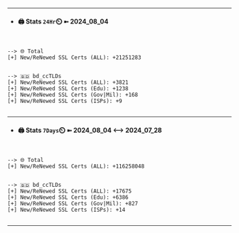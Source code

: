 

---
- #### 🖨️ **Stats** `24Hr`⏲️ ➼ 2024_08_04
```console


--> 🌐 Total
[+] New/ReNewed SSL Certs (ALL): +21251283


--> 🇧🇩 bd_ccTLDs
[+] New/ReNewed SSL Certs (ALL): +3821
[+] New/ReNewed SSL Certs (Edu): +1238
[+] New/ReNewed SSL Certs (Gov|Mil): +168
[+] New/ReNewed SSL Certs (ISPs): +9


```

---
- #### 🖨️ **Stats** `7Days`⏲️ ➼ 2024_08_04 <--> 2024_07_28
```console


--> 🌐 Total
[+] New/ReNewed SSL Certs (ALL): +116258048


--> 🇧🇩 bd_ccTLDs
[+] New/ReNewed SSL Certs (ALL): +17675
[+] New/ReNewed SSL Certs (Edu): +6386
[+] New/ReNewed SSL Certs (Gov|Mil): +827
[+] New/ReNewed SSL Certs (ISPs): +14


```

---

